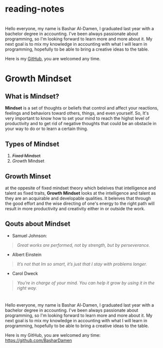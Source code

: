 # reading-notes
#
Hello everyone,
my name is Bashar Al-Damen, I graduated last year with a bachelor degree in accounting.
I've been always passionate about programming, so I'm looking forward to learn more and more about it.
My next goal is to mix my knowledge in accounting with what I will learn in programming, hopefully to be able to bring a creative ideas to the table.

Here is my [GitHub](https://github.com/BasharDamen), you are welcomed any time.
#
#
# Growth Mindset #

## What is Mindset? ##
**Mindset** is a set of thoughts or beliefs that control and affect your reactions, feelings and behaviors toward others, things, and even yourself. So, It's very important to know how to set your mind to reach the highst level of productivity and to get rid of negative thoughts that could be an obstacle in your way to do or to learn a certain thing.

## Types of Mindset ##
1. ~~*_Fixed_* Mindset~~
2. *_Growth_* Mindset

## Growth Minset ##
at the oppesite of fixed mindset theory which beleives that intelligence and talent as fixed traits, **Growth Mindset** looks at the intelligence and talent as they are an acquirable and developable qualities. It beleives that through the good effort and the wise directing of one's energy to the right path will result in more productivity and creativity either in or outside the work.

## Qouts about Mindset ##

* Samuel Johnson: 
>_Great works are performed, not by strength, but by perseverance._

* Albert Einstein
>_It’s not that Im so smart, it’s just that I stay with problems longer._

* Carol Dweck
>_You’re in charge of your mind. You can help it grow by using it in the right way._
  #
  #
  #
Hello everyone,
my name is Bashar Al-Damen, I graduated last year with a bachelor degree in accounting.
I've been always passionate about programming, so I'm looking forward to learn more and more about it.
My next goal is to mix my knowledge in accounting with what I will learn in programming, hopefully to be able to bring a creative ideas to the table.

Here is my GitHub, you are welcomed any time: https://github.com/BasharDamen
